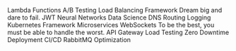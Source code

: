 Lambda Functions A/B Testing Load Balancing Framework Dream big and dare to fail. JWT Neural Networks Data Science DNS Routing Logging
Kubernetes Framework Microservices WebSockets To be the best, you must be able to handle the worst. API Gateway Load Testing Zero Downtime Deployment CI/CD RabbitMQ Optimization
